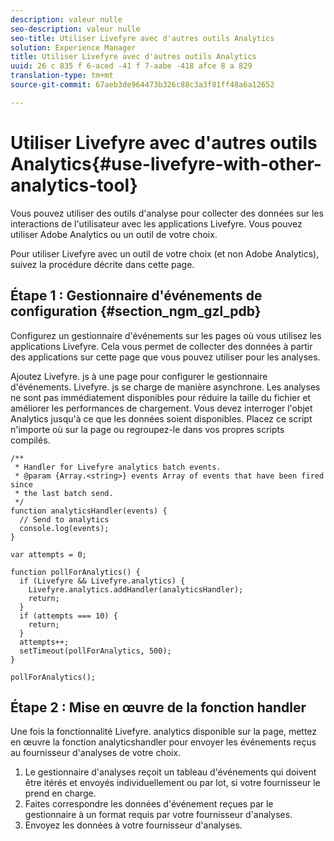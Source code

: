 ```yaml
---
description: valeur nulle
seo-description: valeur nulle
seo-title: Utiliser Livefyre avec d'autres outils Analytics
solution: Experience Manager
title: Utiliser Livefyre avec d'autres outils Analytics
uuid: 26 c 835 f 6-aced -41 f 7-aabe -418 afce 8 a 829
translation-type: tm+mt
source-git-commit: 67aeb3de964473b326c88c3a3f81ff48a6a12652

---
```



# Utiliser Livefyre avec d'autres outils Analytics{#use-livefyre-with-other-analytics-tool}

Vous pouvez utiliser des outils d'analyse pour collecter des données sur les interactions de l'utilisateur avec les applications Livefyre. Vous pouvez utiliser Adobe Analytics ou un outil de votre choix.

Pour utiliser Livefyre avec un outil de votre choix (et non Adobe Analytics), suivez la procédure décrite dans cette page.

## Étape 1 : Gestionnaire d'événements de configuration {#section_ngm_gzl_pdb}

Configurez un gestionnaire d'événements sur les pages où vous utilisez les applications Livefyre. Cela vous permet de collecter des données à partir des applications sur cette page que vous pouvez utiliser pour les analyses.

Ajoutez Livefyre. js à une page pour configurer le gestionnaire d'événements. Livefyre. js se charge de manière asynchrone. Les analyses ne sont pas immédiatement disponibles pour réduire la taille du fichier et améliorer les performances de chargement. Vous devez interroger l'objet Analytics jusqu'à ce que les données soient disponibles. Placez ce script n'importe où sur la page ou regroupez-le dans vos propres scripts compilés.

```
/** 
 * Handler for Livefyre analytics batch events. 
 * @param {Array.<string>} events Array of events that have been fired since 
 * the last batch send. 
 */ 
function analyticsHandler(events) { 
  // Send to analytics 
  console.log(events); 
} 
 
var attempts = 0; 
 
function pollForAnalytics() { 
  if (Livefyre && Livefyre.analytics) { 
    Livefyre.analytics.addHandler(analyticsHandler); 
    return; 
  } 
  if (attempts === 10) { 
    return; 
  } 
  attempts++; 
  setTimeout(pollForAnalytics, 500); 
} 
 
pollForAnalytics(); 
```

## Étape 2 : Mise en œuvre de la fonction handler

Une fois la fonctionnalité Livefyre. analytics disponible sur la page, mettez en œuvre la fonction analyticshandler pour envoyer les événements reçus au fournisseur d'analyses de votre choix.

1. Le gestionnaire d'analyses reçoit un tableau d'événements qui doivent être itérés et envoyés individuellement ou par lot, si votre fournisseur le prend en charge.
1. Faites correspondre les données d'événement reçues par le gestionnaire à un format requis par votre fournisseur d'analyses.
1. Envoyez les données à votre fournisseur d'analyses.

